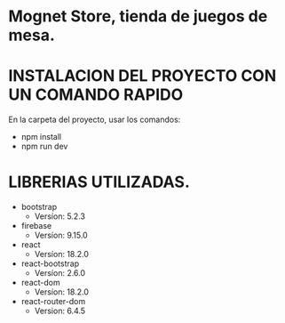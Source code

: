 # Mognet Store, tienda de juegos de mesa.

# INSTALACION DEL PROYECTO CON UN COMANDO RAPIDO
En la carpeta del proyecto, usar los comandos:

 - npm install     
 - npm run dev

# LIBRERIAS UTILIZADAS.
- bootstrap
    - Versíon: 5.2.3
- firebase
    - Versíon: 9.15.0
- react
    - Versíon: 18.2.0
- react-bootstrap
    - Versíon: 2.6.0
- react-dom
    - Versíon: 18.2.0
- react-router-dom
    - Version: 6.4.5
